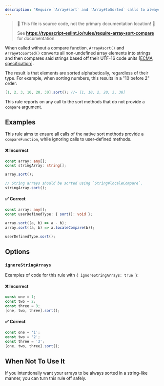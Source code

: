 ```yaml
---
description: 'Require `Array#sort` and `Array#toSorted` calls to always provide a `compareFunction`.'
---
```


> 🛑 This file is source code, not the primary documentation location! 🛑
>
> See **https://typescript-eslint.io/rules/require-array-sort-compare** for documentation.

When called without a compare function, `Array#sort()` and `Array#toSorted()` converts all non-undefined array elements into strings and then compares said strings based off their UTF-16 code units [[ECMA specification](https://www.ecma-international.org/ecma-262/9.0/#sec-sortcompare)].

The result is that elements are sorted alphabetically, regardless of their type.
For example, when sorting numbers, this results in a "10 before 2" order:

```ts
[1, 2, 3, 10, 20, 30].sort(); //→ [1, 10, 2, 20, 3, 30]
```

This rule reports on any call to the sort methods that do not provide a `compare` argument.

## Examples

This rule aims to ensure all calls of the native sort methods provide a `compareFunction`, while ignoring calls to user-defined methods.

<!--tabs-->

#### ❌ Incorrect

```ts
const array: any[];
const stringArray: string[];

array.sort();

// String arrays should be sorted using `String#localeCompare`.
stringArray.sort();
```

#### ✅ Correct

```ts
const array: any[];
const userDefinedType: { sort(): void };

array.sort((a, b) => a - b);
array.sort((a, b) => a.localeCompare(b));

userDefinedType.sort();
```

<!--/tabs-->

## Options

### `ignoreStringArrays`

Examples of code for this rule with `{ ignoreStringArrays: true }`:

<!--tabs-->

#### ❌ Incorrect

```ts option='{ "ignoreStringArrays": true }'
const one = 1;
const two = 2;
const three = 3;
[one, two, three].sort();
```

#### ✅ Correct

```ts option='{ "ignoreStringArrays": true }'
const one = '1';
const two = '2';
const three = '3';
[one, two, three].sort();
```

<!--/tabs-->

## When Not To Use It

If you intentionally want your arrays to be always sorted in a string-like manner, you can turn this rule off safely.
